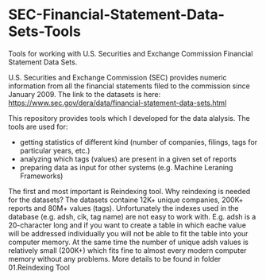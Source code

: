 # SEC-Financial-Statement-Data-Sets-Tools
Tools for working with U.S. Securities and Exchange Commission Financial Statement Data Sets.

U.S. Securities and Exchange Commission (SEC) provides numeric information from all the financial statements filed to the commission since January 2009. The link to the datasets is here: https://www.sec.gov/dera/data/financial-statement-data-sets.html

This repository provides tools which I developed for the data alalysis. The tools are used for:
- getting statistics of different kind (number of companies, filings, tags for particular years, etc.)
- analyzing which tags (values) are present in a given set of reports
- preparing data as input for other systems (e.g. Machine Leraning Frameworks)

The first and most important is Reindexing tool. Why reindexing is needed for the datasets? The datasets containe 12K+ unique companies, 200K+ reports and 80M+ values (tags). Unfortunately the indexes used in the database (e.g. adsh, cik, tag name) are not easy to work with. E.g. adsh is a 20-character long and if you want to create a table in which eache value will be addressed individually you will not be able to fit the table into your computer memory. At the same time the number of unique adsh values is relatively small (200K+) which fits fine to almost every modern computer memory without any problems. 
More details to be found in folder 01.Reindexing Tool

